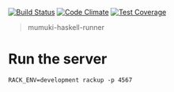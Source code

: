 [![Build Status](https://travis-ci.org/mumuki/mumuki-haskell-runner.svg?branch=master)](https://travis-ci.org/mumuki/mumuki-haskell-runner)
[![Code Climate](https://codeclimate.com/github/mumuki/mumuki-haskell-runner/badges/gpa.svg)](https://codeclimate.com/github/mumuki/mumuki-haskell-runner)
[![Test Coverage](https://codeclimate.com/github/mumuki/mumuki-haskell-runner/badges/coverage.svg)](https://codeclimate.com/github/mumuki/mumuki-haskell-runner)

> mumuki-haskell-runner

# Run the server

```
RACK_ENV=development rackup -p 4567
```



